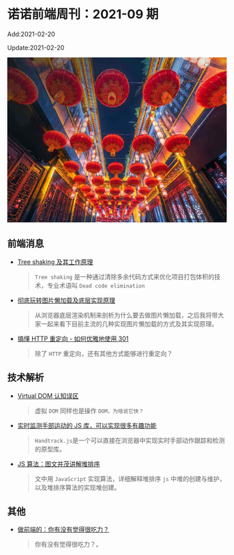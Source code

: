 <!--
 * @Description: weekly-09
 * @Author: zoeblow
 * @Email: wangfuyuan@nnuo.com
 * @Date: 2021-2-12 14:18:24
 * @LastEditors: wangfuyuan
 * @LastEditTime: 2021-02-26 15:35:40
 * @FilePath: \nuofe-weekly\2021\weekly-09.md
 -->

# 诺诺前端周刊：2021-09 期

Add:2021-02-20

Update:2021-02-20

![202109](../images/2021/202109.jpg)

## 前端消息

- [Tree shaking 及其工作原理](https://mp.weixin.qq.com/s/yiAbYvTlzsvUqfRzjyk9Rw)

  > `Tree shaking` 是一种通过清除多余代码方式来优化项目打包体积的技术，专业术语叫 `Dead code elimination`

- [彻底玩转图片懒加载及底层实现原理](https://mp.weixin.qq.com/s/wsaB9pT75msm9usT9i3Xig)

  > 从浏览器底层渲染机制来剖析为什么要去做图片懒加载，之后我将带大家一起来看下目前主流的几种实现图片懒加载的方式及其实现原理。

- [搞懂 HTTP 重定向 - 如何优雅地使用 301](https://mp.weixin.qq.com/s/CrGMPGqsLTgmYNWBXe_yhQ)

  > 除了 `HTTP` 重定向，还有其他方式能够进行重定向？

## 技术解析

- [Virtual DOM 认知误区](https://juejin.cn/post/6898526276529684493)

  > 虚拟 `DOM` 同样也是操作 `DOM，为啥说它快？`

- [实时监测手部运动的 JS 库，可以实现很多有趣功能](https://mp.weixin.qq.com/s/lAMKcP9qAJtHtH6ELsku2Q)

  > `Handtrack.js`是一个可以直接在浏览器中实现实时手部动作跟踪和检测的原型库。

- [JS 算法：图文并茂讲解堆排序](https://juejin.cn/post/6932718585173753869)

  > 文中用 `JavaScript` 实现算法，详细解释堆排序 `js` 中堆的创建与维护，以及堆排序算法的实现堆创建。

## 其他

- [做前端的：你有没有觉得很吃力？](https://www.zhihu.com/question/425782106/answer/1543007211)

  > 你有没有觉得很吃力？。
